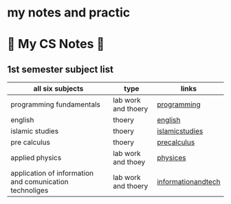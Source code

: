 # my notes and practic 

# 🎯 My CS Notes 🎯
## 1st semester subject list 
| all six subjects | type | links |
|------------------|------|-------|
| programming fundamentals | lab work and thoery | [programming](./programming.md) |
| english | thoery | [english](./english.md) |
| islamic studies | thoery | [islamicstudies](./islamicstd.md) |
| pre calculus | thoery | [precalculus](./calculus) |
| applied physics | lab work and thoey | [physices](./physics) |
| application of information and comunication technoliges | lab work and thoery | [informationandtech](./infoandtech) |


